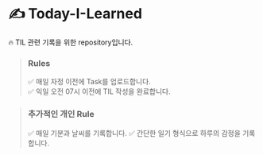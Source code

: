 # ✍️ Today-I-Learned

🔥 TIL 관련 기록을 위한 repository입니다.

> ### Rules
>
> ✅ 매일 자정 이전에 Task를 업로드합니다.  
> ✅ 익일 오전 07시 이전에 TIL 작성을 완료합니다.

> ### 추가적인 개인 Rule
>
> ✅ 매일 기분과 날씨를 기록합니다.
> ✅ 간단한 일기 형식으로 하루의 감정을 기록합니다.
